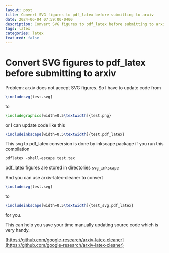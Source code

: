 ```yaml
---
layout: post
title: Convert SVG figures to pdf_latex before submitting to arxiv
date: 2024-06-04 07:59:00-0400
description: Convert SVG figures to pdf_latex before submitting to arxiv
tags: latex
categories: latex
featured: false
---
```



# Convert SVG figures to pdf_latex before submitting to arxiv


Problem: arxiv does not accept SVG figures.
So I have to update code from 
```latex
\includesvg[test.svg]
```

to 
```latex
\includegraphics[width=0.5\textwidth]{test.png}
```


or I can update code like this 
```latex
\includeinkscape[width=0.5\textwidth]{test.pdf_latex}
```

This svg to pdf_latex conversion is done by inkscape package 
if you run this compilation 
```
pdflatex -shell-escape test.tex
```

pdf_latex figures are stored in directories `svg_inkscape`

And you can use arxiv-latex-cleaner to convert
```latex
\includesvg[test.svg]
```
to 
```latex
\includeinkscape[width=0.5\textwidth]{test_svg.pdf_latex}
```
for you.

This can help you save your time manually updating source code which is very handy.

[https://github.com/google-research/arxiv-latex-cleaner](https://github.com/google-research/arxiv-latex-cleaner)






